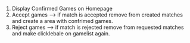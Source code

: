 1. Display Confirmed Games on Homepage
2. Accept games --> if match is accepted remove from created matches and create a area with confrimed games.
3. Reject games --> if match is rejected remove from requested matches and make clicklebale on gamelist again.
